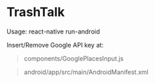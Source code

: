 # TrashTalk

Usage: react-native run-android

Insert/Remove Google API key at:
> components/GooglePlacesInput.js


> android/app/src/main/AndroidManifest.xml

